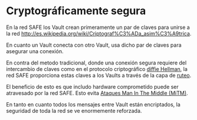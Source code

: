 # Cryptográficamente segura
En la red SAFE los Vault crean primeramente un par de claves para unirse a la red http://es.wikipedia.org/wiki/Criptograf%C3%ADa_asim%C3%A9trica.

En cuanto un Vault conecta con otro Vault, usa dicho par de claves para asegurar una conexión.

En contra del metodo tradicional, donde una conexión segura requiere del intercambio de claves como en el protocolo criptográfico [diffie Hellman](http://es.wikipedia.org/wiki/Diffie-Hellman), la red SAFE proporciona estas claves a los Vaults a través de la capa de [ruteo](https://github.com/maidsafe/MaidSafe-Routing).

El beneficio de esto es que includo hardware comprometido puede ser atravesado por la red SAFE. Esto evita [Ataques Man In The Middle (MiTM)](http://es.wikipedia.org/wiki/Ataque_Man-in-the-middle).

En tanto en cuanto todos los mensajes entre Vault están encriptados, la seguridad de toda la red se ve enormemente reforzada.

